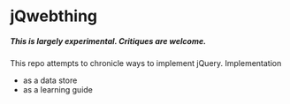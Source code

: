# jQwebthing
##### This is largely experimental. Critiques are *welcome*.
This repo attempts to chronicle ways to implement jQuery. Implementation
  * as a data store
  * as a learning guide
